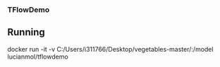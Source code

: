 ### TFlowDemo

## Running
docker run -it -v C:/Users/i311766/Desktop/vegetables-master/:/model lucianmol/tflowdemo
